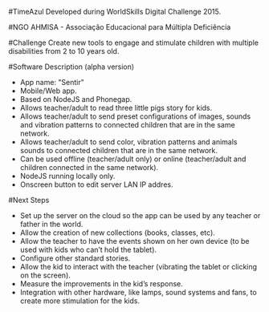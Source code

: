 #TimeAzul
Developed during WorldSkills Digital Challenge 2015.

#NGO
AHMISA - Associação Educacional para Múltipla Deficiência

#Challenge
Create new tools to engage and stimulate children with multiple disabilities from 2 to 10 years old.

#Software Description (alpha version)
- App name: "Sentir"
- Mobile/Web app.
- Based on NodeJS and Phonegap.
- Allows teacher/adult to read three little pigs story for kids.
- Allows teacher/adult to send preset configurations of images, sounds and vibration patterns to connected children that are in the same network.
- Allows teacher/adult to send color, vibration patterns and animals sounds to connected children that are in the same network.
- Can be used offline (teacher/adult only) or online (teacher/adult and children connected in the same network).
- NodeJS running locally only.
- Onscreen button to edit server LAN IP addres.

#Next Steps
- Set up the server on the cloud so the app can be used by any teacher or father in the world.
- Allow the creation of new collections (books, classes, etc).
- Allow the teacher to have the events shown on her own device (to be used with kids who can’t hold the tablet).
- Configure other standard stories.
- Allow the kid to interact with the teacher (vibrating the tablet or clicking on the screen).
- Measure the improvements in the kid’s response.
- Integration with other hardware, like lamps, sound systems and fans, to create more stimulation for the kids.
